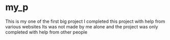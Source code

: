 # my_p
This is my one of the first big project 
I completed this project with help from various websites 
Its was not made by me alone and the project was only completed with help from other people
